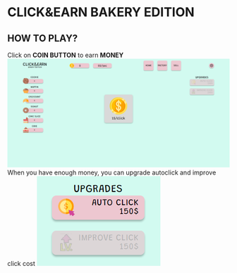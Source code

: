 # CLICK&EARN BAKERY EDITION
## HOW TO PLAY?
Click on **COIN BUTTON** to earn **MONEY**
![Interface of the game](/assets/img/interface.png "Interface of the game")
When you have enough money, you can upgrade autoclick and improve click cost
![Upgrades](/assets/img/upgrades.png "Upgrades")
